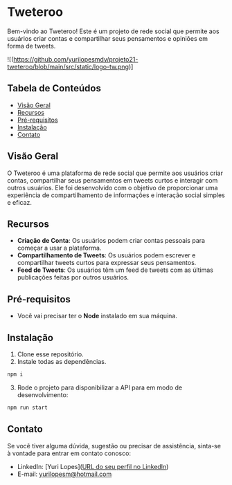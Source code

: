# Tweteroo

Bem-vindo ao Tweteroo! Este é um projeto de rede social que permite aos usuários criar contas e compartilhar seus pensamentos e opiniões em forma de tweets.

![(https://github.com/yurilopesmdv/projeto21-tweteroo/blob/main/src/static/logo-tw.png)]

## Tabela de Conteúdos

- [Visão Geral](#visão-geral)
- [Recursos](#recursos)
- [Pré-requisitos](#pré-requisitos)
- [Instalação](#instalação)
- [Contato](#contato)

## Visão Geral

O Tweteroo é uma plataforma de rede social que permite aos usuários criar contas, compartilhar seus pensamentos em tweets curtos e interagir com outros usuários. Ele foi desenvolvido com o objetivo de proporcionar uma experiência de compartilhamento de informações e interação social simples e eficaz.


## Recursos

- **Criação de Conta**: Os usuários podem criar contas pessoais para começar a usar a plataforma.
- **Compartilhamento de Tweets**: Os usuários podem escrever e compartilhar tweets curtos para expressar seus pensamentos.
- **Feed de Tweets**: Os usuários têm um feed de tweets com as últimas publicações feitas por outros usuários.

## Pré-requisitos

- Você vai precisar ter o **Node** instalado em sua máquina.

## Instalação

1. Clone esse repositório.
2. Instale todas as dependências.

```bash
npm i
```

3. Rode o projeto para disponibilizar a API para em modo de desenvolvimento:

```bash
npm run start
```

## Contato

Se você tiver alguma dúvida, sugestão ou precisar de assistência, sinta-se à vontade para entrar em contato conosco:

- LinkedIn: [Yuri Lopes]([URL do seu perfil no LinkedIn](https://www.linkedin.com/in/yurilopesm/))
- E-mail: yurilopesm@hotmail.com
